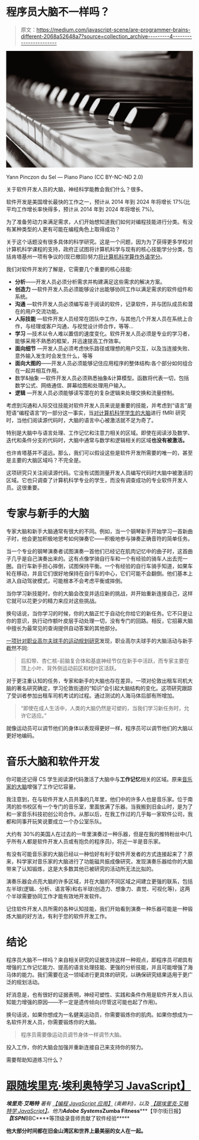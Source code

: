# 程序员大脑不一样吗？

> 原文：<https://medium.com/javascript-scene/are-programmer-brains-different-2068a52648a7?source=collection_archive---------4----------------------->

![](img/4a8e6de09f8f40fd125a643e00eff2a4.png)

Yann Pinczon du Sel — Piano Piano (CC BY-NC-ND 2.0)

关于软件开发人员的大脑，神经科学能教会我们什么？很多。

软件开发是美国增长最快的工作之一，预计从 2014 年到 2024 年将增长 17%(比平均工作增长率快得多，预计从 2014 年到 2024 年将增长 7%)。

为了准备劳动力来满足需求，人们开始想知道我们如何对编程技能进行分类。有没有某种类型的人更有可能在编程角色上取得成功？

关于这个话题没有很多具体的科学研究。这是一个问题，因为为了获得更多学校对计算机科学课程的支持，政府正试图将计算机科学与现有的核心技能学分分类，包括肯塔基州一项有争议的(现已撤回)努力[将计算机科学算作外语学分](http://www.centerdigitaled.com/Senator-drops-proposal-to-count-computer-programming-as-foreign-language-in-high-school.html)。

我们对软件开发的了解是，它需要几个重要的核心技能:

*   **分析**——开发人员必须分析需求并构建满足这些需求的解决方案。
*   **创造力** —软件开发人员必须能够设计出能够协同工作以满足需求的软件组件和系统。
*   **沟通** —软件开发人员必须编写易于阅读的软件，记录软件，并与团队成员和潜在的用户交流功能。
*   **人际技能** —软件开发人员经常在团队中工作，与其他几个开发人员在系统上合作，与经理或客户沟通，与视觉设计师合作，等等…
*   **学习** —技术以令人难以置信的速度变化。软件开发人员必须是专业的学习者，能够采用不熟悉的框架，并迅速提高工作效率。
*   **面向细节** —开发人员必须考虑快乐路径或理想的用户交互，以及当连接失败、意外输入发生时会发生什么，等等
*   **面向大图的**——开发人员必须能够记住应用程序的整体结构:各个部分如何组合在一起并相互作用。
*   数学&抽象 —软件开发人员必须熟悉抽象&计算模型。函数将代表一切，包括数学公式、网络通信、屏幕绘图和处理用户输入。
*   **逻辑** —开发人员必须能够读写潜在的复杂逻辑来处理交换和流量控制。

考虑到沟通和人际交往技能对软件开发人员来说是重要的技能，并考虑到“语言”是短语“编程语言”的一部分这一事实，当[对计算机科学学生的大脑](http://www.infosun.fim.uni-passau.de/cl/publications/docs/SKA+14.pdf)进行 fMRI 研究时，当他们阅读源代码时，大脑的语言中心被激活就不足为奇了。

特别是大脑中与语言处理、工作记忆和注意力相关的区域。即使在阅读涉及数学、迭代和条件分支的代码时，大脑中通常与数学和逻辑相关的区域**也没有被激活。**

也许肯塔基并不遥远。那么，我们可以假设这些是软件开发所需要的唯一的，甚至是主要的大脑区域吗？不完全是。

这项研究只关注阅读源代码。它没有试图测量开发人员编写代码时大脑中被激活的区域。它也只调查了计算机科学专业的学生，而没有调查成功的专业软件开发人员。这很重要。

# 专家与新手的大脑

专家大脑和新手大脑通常有很大的不同。例如，当一个钢琴新手开始学习一首新曲子时，他会更加积极地思考如何弹奏它——积极地参与弹奏正确音符的简单任务。

当一个专业的钢琴演奏者试图演奏一首他们已经记在肌肉记忆中的曲子时，这首曲子几乎是自己演奏出来的。这有点像学骑自行车和一个有经验的骑车人出去兜一圈。自行车新手担心摔倒，试图保持平衡。一个有经验的自行车骑手知道，如果车轮在移动，并且它们很好地保持在自行车的中心，它们可能不会翻倒。他们基本上进入自动驾驶模式，可能根本不会考虑平衡或摔倒。

当你学习新技能时，你的大脑会改变并适应新的挑战，并开始重新连接自己，这样它就可以花更少的精力来应对这些挑战。

换句话说，当你学习的时候，你的大脑正忙于自动化你给它的新任务。它不只是让你的意识，执行动作额叶皮层手动处理一切，没有专门的回路。相反，它招募大脑中擅长为最常见的查询提供自动答案的其他部分。

[一项针对职业高尔夫球手的运动规划研究](https://www.ncbi.nlm.nih.gov/pubmed/17317223)发现，职业高尔夫球手的大脑活动与新手截然不同:

> 后扣带、杏仁核-前脑复合体和基底神经节仅在新手中活跃，而专家主要在顶上小叶、背外侧运动前区和枕叶区活跃。

对于更注重认知的任务，专家和新手的大脑也存在差异。一项对伦敦出租车司机大脑的著名研究确定，学习伦敦街道的“知识”会引起大脑结构的变化。这项研究跟踪了受训者参加出租车司机考试的过程。通过测试的人海马体后部有所增加。

> “即使在成人生活中，人类的大脑仍然是可塑的，当我们学习新任务时，允许它适应。”

就像运动员可以调节他们的身体以表现得更好一样，程序员可以调节他们的大脑以更好地编码。

# 音乐大脑和软件开发

你可能还记得 CS 学生阅读源代码激活了大脑中与**工作记忆**相关的区域。原来[音乐家的大脑](http://www.sciencedirect.com/science/article/pii/S0959475207000333)增强了工作记忆容量。

我注意到，在与软件开发人员共事的几年里，他们中的许多人也是音乐家。位于南湾的脸书校区有一个专门的音乐室，里面放满了乐器。当我搬到旧金山时，是为了和一家音乐科技初创公司合作。从那以后，在我工作过的几乎每一家软件公司，我都和同事开玩笑说要成立一个办公室乐队。

大约有 30%的美国人在过去的一年里演奏过一种乐器，但是在我的推特粉丝中(几乎所有人都是软件开发人员或有抱负的程序员)，将近一半是音乐家。

有没有可能音乐家的大脑已经以一种恰好有利于软件开发者的方式连接起来了？原来，科学家对音乐家的大脑进行了功能磁共振成像研究，发现演奏乐器给你的大脑带来了认知锻炼，这是大多数其他已被研究的活动所无法比拟的。

演奏乐器会点亮大脑的许多区域，并在大脑的不同区域之间建立更强的联系，包括左半球(逻辑、分析、语言等)和右半球(创造力、想象力、直觉、可视化等)，这两个半球需要协同工作才能有效地开发软件。

记住软件开发人员所需的各种认知技能，我们开始看到演奏一种乐器可能是一种锻炼大脑的好方法，有利于您的软件开发工作。

# 结论

程序员大脑不一样吗？来自相关研究的证据支持这样一种观点，即程序员*可能*具有增强的工作记忆能力、提高的语言处理技能、更强的分析技能，并且可能增强了海马体的能力。我们需要在这一领域进行更具体的研究，以确保研究结果适用于更广泛的规划活动。

好消息是，也有很好的证据表明，神经可塑性、实践和条件作用是软件开发人员认知能力增强的原因——不一定是遗传倾向(尽管这可能也起了作用)。

换句话说，如果你想成为一名健美运动员，你需要锻炼你的肌肉。如果你想成为一名软件开发人员，你需要锻炼你的大脑。

> 程序员需要像运动员调节身体一样调节大脑。

投入工作，你的大脑会加强并重新连接自己来支持你的努力。

需要帮助知道练习什么？

# [跟随埃里克·埃利奥特学习 JavaScript】](https://ericelliottjs.com/product/lifetime-access-pass/)

***埃里克·艾略特*** *著有* [*【编程 JavaScript 应用】*](http://pjabook.com) *(奥赖利)，以及* [*【跟埃里克·艾略特学 JavaScript】*](http://ericelliottjs.com/product/lifetime-access-pass/)*。他为****Adobe Systems*******Zumba Fitness*******【华尔街日报】*******【ESPN*******BBC****等顶级录音师贡献了软件经验*****

**他大部分时间都在旧金山湾区和世界上最美丽的女人在一起。**